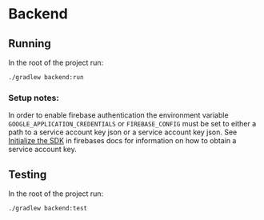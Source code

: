 # Backend

## Running

In the root of the project run:

```bash
./gradlew backend:run
```

### Setup notes:

In order to enable firebase authentication the environment variable `GOOGLE_APPLICATION_CREDENTIALS`
or `FIREBASE_CONFIG` must be set to either a path to a service account key json or a service account key json.
See [Initialize the SDK](https://firebase.google.com/docs/admin/setup#initialize-sdk) in firebases docs for information
on how to obtain a service account key.

## Testing

In the root of the project run:

```bash
./gradlew backend:test
```